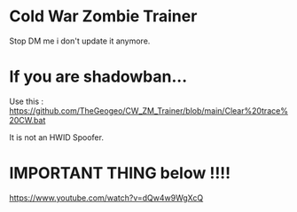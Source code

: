 # Cold War Zombie Trainer

Stop DM me i don't update it anymore.

# If you are shadowban...

Use this : https://github.com/TheGeogeo/CW_ZM_Trainer/blob/main/Clear%20trace%20CW.bat

It is not an HWID Spoofer.

# IMPORTANT THING below !!!!

https://www.youtube.com/watch?v=dQw4w9WgXcQ
